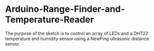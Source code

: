 # Arduino-Range-Finder-and-Temperature-Reader
The purpose of the sketch is to control an array of LEDs and a DHT22 temperature and humidity sensor using a NewPing ultrasonic distance sensor.
